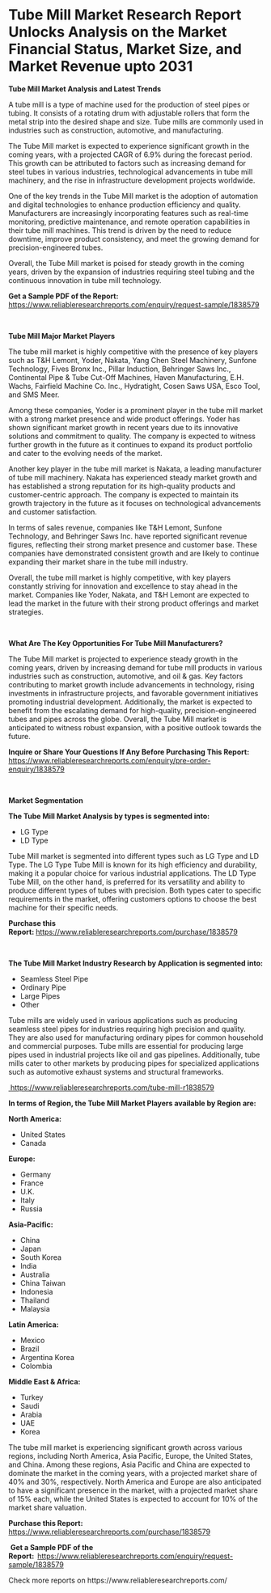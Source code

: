 <p><h1>Tube Mill Market Research Report Unlocks Analysis on the Market Financial Status, Market Size, and Market Revenue upto 2031</h1></p><p><strong>Tube Mill Market Analysis and Latest Trends</strong></p>
<p><p>A tube mill is a type of machine used for the production of steel pipes or tubing. It consists of a rotating drum with adjustable rollers that form the metal strip into the desired shape and size. Tube mills are commonly used in industries such as construction, automotive, and manufacturing.</p><p>The Tube Mill market is expected to experience significant growth in the coming years, with a projected CAGR of 6.9% during the forecast period. This growth can be attributed to factors such as increasing demand for steel tubes in various industries, technological advancements in tube mill machinery, and the rise in infrastructure development projects worldwide.</p><p>One of the key trends in the Tube Mill market is the adoption of automation and digital technologies to enhance production efficiency and quality. Manufacturers are increasingly incorporating features such as real-time monitoring, predictive maintenance, and remote operation capabilities in their tube mill machines. This trend is driven by the need to reduce downtime, improve product consistency, and meet the growing demand for precision-engineered tubes.</p><p>Overall, the Tube Mill market is poised for steady growth in the coming years, driven by the expansion of industries requiring steel tubing and the continuous innovation in tube mill technology.</p></p>
<p><strong>Get a Sample PDF of the Report:&nbsp;</strong> <a href="https://www.reliableresearchreports.com/enquiry/request-sample/1838579">https://www.reliableresearchreports.com/enquiry/request-sample/1838579</a></p>
<p>&nbsp;</p>
<p><strong>Tube Mill Major Market Players</strong></p>
<p><p>The tube mill market is highly competitive with the presence of key players such as T&H Lemont, Yoder, Nakata, Yang Chen Steel Machinery, Sunfone Technology, Fives Bronx Inc., Pillar Induction, Behringer Saws Inc., Continental Pipe & Tube Cut-Off Machines, Haven Manufacturing, E.H. Wachs, Fairfield Machine Co. Inc., Hydratight, Cosen Saws USA, Esco Tool, and SMS Meer.</p><p>Among these companies, Yoder is a prominent player in the tube mill market with a strong market presence and wide product offerings. Yoder has shown significant market growth in recent years due to its innovative solutions and commitment to quality. The company is expected to witness further growth in the future as it continues to expand its product portfolio and cater to the evolving needs of the market.</p><p>Another key player in the tube mill market is Nakata, a leading manufacturer of tube mill machinery. Nakata has experienced steady market growth and has established a strong reputation for its high-quality products and customer-centric approach. The company is expected to maintain its growth trajectory in the future as it focuses on technological advancements and customer satisfaction.</p><p>In terms of sales revenue, companies like T&H Lemont, Sunfone Technology, and Behringer Saws Inc. have reported significant revenue figures, reflecting their strong market presence and customer base. These companies have demonstrated consistent growth and are likely to continue expanding their market share in the tube mill industry.</p><p>Overall, the tube mill market is highly competitive, with key players constantly striving for innovation and excellence to stay ahead in the market. Companies like Yoder, Nakata, and T&H Lemont are expected to lead the market in the future with their strong product offerings and market strategies.</p></p>
<p>&nbsp;</p>
<p><strong>What Are The Key Opportunities For Tube Mill Manufacturers?</strong></p>
<p><p>The Tube Mill market is projected to experience steady growth in the coming years, driven by increasing demand for tube mill products in various industries such as construction, automotive, and oil & gas. Key factors contributing to market growth include advancements in technology, rising investments in infrastructure projects, and favorable government initiatives promoting industrial development. Additionally, the market is expected to benefit from the escalating demand for high-quality, precision-engineered tubes and pipes across the globe. Overall, the Tube Mill market is anticipated to witness robust expansion, with a positive outlook towards the future.</p></p>
<p><strong>Inquire or Share Your Questions If Any Before Purchasing This Report:</strong> <a href="https://www.reliableresearchreports.com/enquiry/pre-order-enquiry/1838579">https://www.reliableresearchreports.com/enquiry/pre-order-enquiry/1838579</a></p>
<p>&nbsp;</p>
<p><strong>Market Segmentation</strong></p>
<p><strong>The Tube Mill Market Analysis by types is segmented into:</strong></p>
<p><ul><li>LG Type</li><li>LD Type</li></ul></p>
<p><p>Tube Mill market is segmented into different types such as LG Type and LD Type. The LG Type Tube Mill is known for its high efficiency and durability, making it a popular choice for various industrial applications. The LD Type Tube Mill, on the other hand, is preferred for its versatility and ability to produce different types of tubes with precision. Both types cater to specific requirements in the market, offering customers options to choose the best machine for their specific needs.</p></p>
<p><strong>Purchase this Report:&nbsp;</strong><a href="https://www.reliableresearchreports.com/purchase/1838579">https://www.reliableresearchreports.com/purchase/1838579</a></p>
<p>&nbsp;</p>
<p><strong>The Tube Mill Market Industry Research by Application is segmented into:</strong></p>
<p><ul><li>Seamless Steel Pipe</li><li>Ordinary Pipe</li><li>Large Pipes</li><li>Other</li></ul></p>
<p><p>Tube mills are widely used in various applications such as producing seamless steel pipes for industries requiring high precision and quality. They are also used for manufacturing ordinary pipes for common household and commercial purposes. Tube mills are essential for producing large pipes used in industrial projects like oil and gas pipelines. Additionally, tube mills cater to other markets by producing pipes for specialized applications such as automotive exhaust systems and structural frameworks.</p></p>
<p><a href="https://www.reliableresearchreports.com/tube-mill-r1838579">&nbsp;https://www.reliableresearchreports.com/tube-mill-r1838579</a></p>
<p><strong>In terms of Region, the Tube Mill Market Players available by Region are:</strong></p>
<p>
    <p> <strong> North America: </strong>
        <ul>
            <li>United States</li>
            <li>Canada</li>
        </ul>
        </p> 
    <p> <strong> Europe: </strong>
        <ul>
            <li>Germany</li>
            <li>France</li>
            <li>U.K.</li>
            <li>Italy</li>
            <li>Russia</li>
        </ul>
        </p> 
    <p> <strong> Asia-Pacific: </strong>
        <ul>
            <li>China</li>
            <li>Japan</li>
            <li>South Korea</li>
            <li>India</li>
            <li>Australia</li>
            <li>China Taiwan</li>
            <li>Indonesia</li>
            <li>Thailand</li>
            <li>Malaysia</li>
        </ul>
        </p> 
    <p> <strong> Latin America: </strong>
        <ul>
            <li>Mexico</li>
            <li>Brazil</li>
            <li>Argentina Korea</li>
            <li>Colombia</li>
        </ul>
        </p> 
    <p> <strong> Middle East & Africa: </strong>
        <ul>
            <li>Turkey</li>
            <li>Saudi</li>
            <li>Arabia</li>
            <li>UAE</li>
            <li>Korea</li>
        </ul>
    </p>
    </p>
<p><p>The tube mill market is experiencing significant growth across various regions, including North America, Asia Pacific, Europe, the United States, and China. Among these regions, Asia Pacific and China are expected to dominate the market in the coming years, with a projected market share of 40% and 30%, respectively. North America and Europe are also anticipated to have a significant presence in the market, with a projected market share of 15% each, while the United States is expected to account for 10% of the market share valuation.</p></p>
<p><strong>Purchase this Report: </strong><a href="https://www.reliableresearchreports.com/purchase/1838579">https://www.reliableresearchreports.com/purchase/1838579</a></p>
<p>&nbsp;<strong>Get a Sample PDF of the Report:&nbsp;&nbsp;</strong><a href="https://www.reliableresearchreports.com/enquiry/request-sample/1838579">https://www.reliableresearchreports.com/enquiry/request-sample/1838579</a></p>
<p><strong></strong></p>
<p>Check more reports on https://www.reliableresearchreports.com/</p>